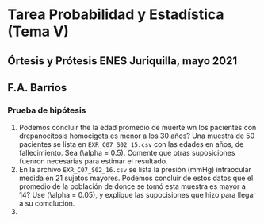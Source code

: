 # Tarea Probabilidad y Estadística (Tema V)  
## Órtesis y Prótesis ENES Juriquilla, mayo 2021  
## F.A. Barrios  
### Prueba de hipótesis  
1. Podemos concluir the la edad promedio de muerte wn los pacientes con drepanocitosis homocigota es menor a los 30 años? Una muestra de 50 pacientes se lista en `EXR_C07_S02_15.csv` con las edades en años, de fallecimiento. Sea \(\alpha = 0.5\). Comente que otras suposiciones fuenron necesarias para estimar el resultado.  
2. En la archivo `EXR_C07_S02_16.csv` se lista la presión (mmHg) intraocular medida en 21 sujetos mayores. Podemos concluir de estos datos que el promedio de la población de donce se tomó esta muestra es mayor a 14? Use \(\alpha = 0.05\), y explique las supocisiones que hizo para llegar a su comclución.  
3. 
